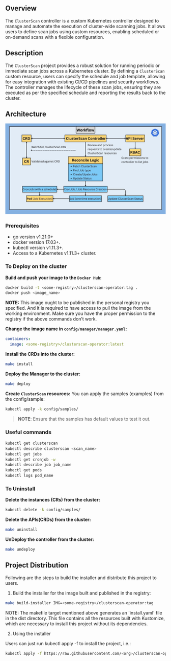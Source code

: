 ## Overview
The `ClusterScan` controller is a custom Kubernetes controller designed to manage and automate the execution of cluster-wide scanning jobs. It allows users to define scan jobs using custom resources, enabling scheduled or on-demand scans with a flexible configuration.

## Description
The `ClusterScan` project provides a robust solution for running periodic or immediate scan jobs across a Kubernetes cluster. By defining a `ClusterScan` custom resource, users can specify the schedule and job template, allowing for easy integration with existing CI/CD pipelines and security workflows. The controller manages the lifecycle of these scan jobs, ensuring they are executed as per the specified schedule and reporting the results back to the cluster.

## Architecture

![Workflow Diagram](./Architecture/Architecture.jpg)
### Prerequisites
- go version v1.21.0+
- docker version 17.03+.
- kubectl version v1.11.3+.
- Access to a Kubernetes v1.11.3+ cluster.

### To Deploy on the cluster
**Build and push your image to the `Docker Hub`:**

```sh
docker build -t <some-registry>/clusterscan-operator:tag .
docker push <image_name>
```

**NOTE:** This image ought to be published in the personal registry you specified.
And it is required to have access to pull the image from the working environment.
Make sure you have the proper permission to the registry if the above commands don’t work.

**Change the image name in `config/manager/manager.yaml`:**

```yaml
containers:
  image: <some-registry>/clusterscan-operator:latest
```


**Install the CRDs into the cluster:**

```sh
make install
```

**Deploy the Manager to the cluster:**

```sh
make deploy
```

**Create `ClusterScan` resources:**
You can apply the samples (examples) from the config/sample:

```sh
kubectl apply -k config/samples/
```

>**NOTE**: Ensure that the samples has default values to test it out.

### Useful commands
```sh
kubectl get clusterscan
kubectl describe clusterscan <scan_name>
kubectl get jobs
kubectl get cronjob -w
kubectl describe job job_name
kubectl get pods
kubectl logs pod_name
```
### To Uninstall
**Delete the instances (CRs) from the cluster:**

```sh
kubectl delete -k config/samples/
```

**Delete the APIs(CRDs) from the cluster:**

```sh
make uninstall
```

**UnDeploy the controller from the cluster:**

```sh
make undeploy
```

## Project Distribution

Following are the steps to build the installer and distribute this project to users.

1. Build the installer for the image built and published in the registry:

```sh
make build-installer IMG=<some-registry>/clusterscan-operator:tag
```

NOTE: The makefile target mentioned above generates an 'install.yaml'
file in the dist directory. This file contains all the resources built
with Kustomize, which are necessary to install this project without
its dependencies.

2. Using the installer

Users can just run kubectl apply -f <URL for YAML BUNDLE> to install the project, i.e.:

```sh
kubectl apply -f https://raw.githubusercontent.com/<org>/clusterscan-operator/<tag or branch>/dist/install.yaml
```
